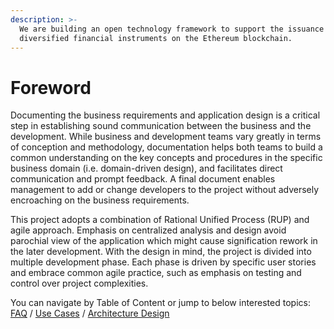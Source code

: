 ```yaml
---
description: >-
  We are building an open technology framework to support the issuance of
  diversified financial instruments on the Ethereum blockchain.
---
```


# Foreword

Documenting the business requirements and application design is a critical step in establishing sound communication between the business and the development. While business and development teams vary greatly in terms of conception and methodology, documentation helps both teams to build a common understanding on the key concepts and procedures in the specific business domain \(i.e. domain-driven design\), and facilitates direct communication and prompt feedback. A final document enables management to add or change developers to the project without adversely encroaching on the business requirements.

This project adopts a combination of Rational Unified Process \(RUP\) and agile approach. Emphasis on centralized analysis and design avoid parochial view of the application which might cause signification rework in the later development. With the design in mind, the project is divided into multiple development phase. Each phase is driven by specific user stories and embrace common agile practice, such as emphasis on testing and control over project complexities.

You can navigate by Table of Content or jump to below interested topics:  
[FAQ](https://docs.nuts.finance/faq) / [Use Cases](https://docs.nuts.finance/use-cases) / [Architecture Design](https://docs.nuts.finance/architecture-design)





